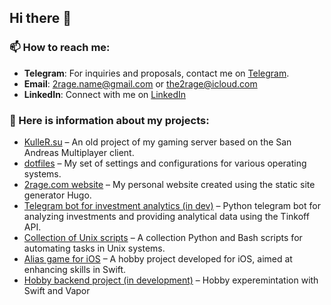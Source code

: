 ## Hi there 👋

### 📫 How to reach me:

- **Telegram**: For inquiries and proposals, contact me on [Telegram](https://t.me/the2rage).
- **Email**: [2rage.name@gmail.com](mailto:2rage.name@gmail.com) or [the2rage@icloud.com](mailto:the2rage@icloud.com)
- **LinkedIn**: Connect with me on [LinkedIn](https://www.linkedin.com/in/2rage/)

### 🔭 Here is information about my projects:

- [KulleR.su](https://github.com/2rage/kuller_su) – An old project of my gaming server based on the San Andreas Multiplayer client.
- [dotfiles](https://github.com/2rage/dotfiles) – My set of settings and configurations for various operating systems.
- [2rage.com website](https://github.com/2rage/personal_site) – My personal website created using the static site generator Hugo.
- [Telegram bot for investment analytics (in dev)](https://github.com/2rage/VKR) – Python telegram bot for analyzing investments and providing analytical data using the Tinkoff API.
- [Collection of Unix scripts](https://github.com/2rage/unix-misc) – A collection Python and Bash scripts for automating tasks in Unix systems.
- [Alias game for iOS](https://github.com/2rage/alias-swift) – A hobby project developed for iOS, aimed at enhancing skills in Swift. 
- [Hobby backend project (in development)](https://github.com/2rage/swiftwork) – Hobby experemintation with Swift and Vapor

<!--
**2rage/2rage** is a ✨ _special_ ✨ repository because its `README.md` (this file) appears on your GitHub profile.

Here are some ideas to get you started:

- 🔭 I’m currently working on ...
- 🌱 I’m currently learning ...
- 👯 I’m looking to collaborate on ...
- 🤔 I’m looking for help with ...
- 💬 Ask me about ...
- 📫 How to reach me: ...
- 😄 Pronouns: ...
- ⚡ Fun fact: ...
-->

